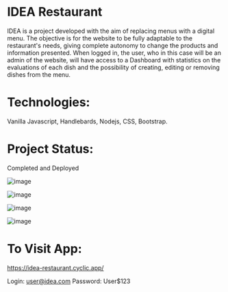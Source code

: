 # IDEA Restaurant
IDEA is a project developed with the aim of replacing menus with a digital menu. The objective is for the website to be fully adaptable to the restaurant's needs, giving complete autonomy to change the products and information presented. When logged in, the user, who in this case will be an admin of the website, will have access to a Dashboard with statistics on the evaluations of each dish and the possibility of creating, editing or removing dishes from the menu.

# Technologies:
Vanilla Javascript, Handlebards, Nodejs, CSS, Bootstrap.

# Project Status:
Completed and Deployed

![image](https://github.com/joaovff/restaurant-project/assets/110693830/f182ae03-a961-48c2-b3b2-ba2f0684bf1c)

![image](https://github.com/joaovff/restaurant-project/assets/110693830/d0346b80-58ff-4a96-bb30-c21dff09ee83)

![image](https://github.com/joaovff/restaurant-project/assets/110693830/3719495b-9638-4d61-9adc-89efd4351eab)

![image](https://github.com/joaovff/restaurant-project/assets/110693830/04705488-e965-4c2a-b2e5-86012c7c3f93)


# To Visit App:
https://idea-restaurant.cyclic.app/

Login: user@idea.com
Password: User$123
